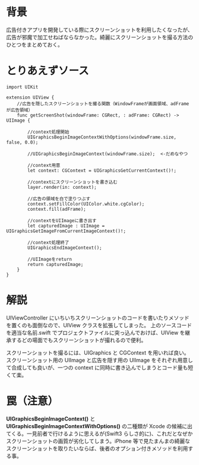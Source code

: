 <!-- title:Swift：スクリーンショットをUIImageに書き出しかつ加工する -->

# 背景

広告付きアプリを開発している際にスクリーンショットを利用したくなったが、広告が邪魔で加工せねばならなかった。綺麗にスクリーンショットを撮る方法のひとつをまとめておく。

# とりあえずソース

```swift:
import UIKit

extension UIView {
	//広告を隠したスクリーンショットを撮る関数（WindowFrameが画面領域、adFrameが広告領域）
	func getScreenShot(windowFrame: CGRect, : adFrame: CGRect) -> UIImage {

		//context処理開始
		UIGraphicsBeginImageContextWithOptions(windowFrame.size, false, 0.0);

		//UIGraphicsBeginImageContext(windowFrame.size);  <-だめなやつ

		//context用意
		let context: CGContext = UIGraphicsGetCurrentContext()!;

		//contextにスクリーンショットを書き込む
		layer.render(in: context);

		//広告の領域を白で塗りつぶす
		context.setFillColor(UIColor.white.cgColor);
		context.fill(adFrame);

		//contextをUIImageに書き出す
		let capturedImage : UIImage = UIGraphicsGetImageFromCurrentImageContext()!;

		//context処理終了
		UIGraphicsEndImageContext();

		//UIImageをreturn
		return capturedImage;
	}
}
```

# 解説

UIViewController にいちいちスクリーンショットのコードを書いたりメソッドを置くのも面倒なので、UIView クラスを拡張してしまった。
上のソースコードを適当な名前.swift でプロジェクトファイルに突っ込んでおけば、UIView を継承するどの場面でもスクリーンショットが撮れるので便利。

スクリーンショットを撮るには、UIGraphics と CGContext を用いれば良い。
スクリーンショット用の UIImage と広告を隠す用の UIImage をそれぞれ用意して合成しても良いが、一つの context に同時に書き込んでしまうとコード量も短くて楽。

# 罠（注意）

**UIGraphicsBeginImageContext()** と **UIGraphicsBeginImageContextWithOptions()** の二種類が Xcode の候補に出てくる。一見前者で行けるように思えるが(Swift3 らしさ的に)、これだとなぜかスクリーンショットの画質が劣化してしまう。iPhone 等で見たまんまの綺麗なスクリーンショットを取りたいならば、後者のオプション付きメソッドを利用する事。
